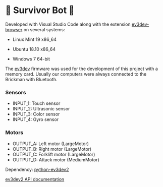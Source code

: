 # 🤖 Survivor Bot 🤖

Developed with Visual Studio Code along with the extension [ev3dev-browser](https://marketplace.visualstudio.com/items?itemName=dlech.ev3dev-browser) on several systems: 

- Linux Mint 19 x86_64

- Ubuntu 18.10 x86_64

- Windows 7 64-bit

The [ev3dev](https://www.ev3dev.org/) firmware was used for the development of this project with a memory card. Usually our computers were always connected to the Brickman with Bluetooth.

### Sensors

- INPUT_1: Touch sensor
- INPUT_2: Ultrasonic sensor
- INPUT_3: Color sensor
- INPUT_4: Gyro sensor

### Motors

- OUTPUT_A: Left motor (LargeMotor)
- OUTPUT_B: Right motor (LargeMotor)
- OUTPUT_C: Forklift motor (LargeMotor)
- OUTPUT_D: Attack motor (MediumMotor)

Dependency: [python-ev3dev2](https://pypi.org/project/python-ev3dev2/)

[ev3dev2 API documentation](https://media.readthedocs.org/pdf/python-ev3dev/ev3dev-stretch/python-ev3dev.pdf?fbclid=IwAR1HmBFEMNMhJSpXuWfiDfa1OAkgJ6_GLlFFeymIgzuSS3MQebvAMik4uUg)